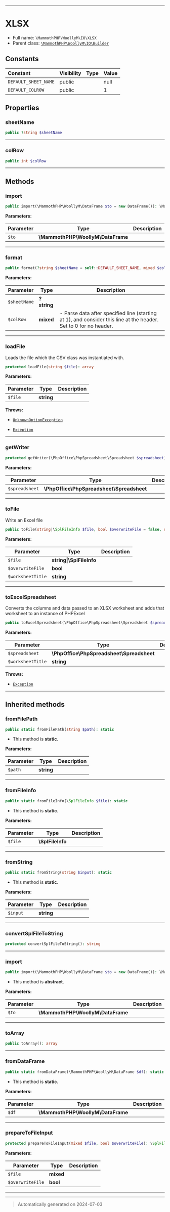 ***

# XLSX





* Full name: `\MammothPHP\WoollyM\IO\XLSX`
* Parent class: [`\MammothPHP\WoollyM\IO\Builder`](./Builder.md)


## Constants

| Constant | Visibility | Type | Value |
|:---------|:-----------|:-----|:------|
|`DEFAULT_SHEET_NAME`|public| |null|
|`DEFAULT_COLROW`|public| |1|

## Properties


### sheetName



```php
public ?string $sheetName
```






***

### colRow



```php
public int $colRow
```






***

## Methods


### import



```php
public import(\MammothPHP\WoollyM\DataFrame $to = new DataFrame()): \MammothPHP\WoollyM\DataFrame
```








**Parameters:**

| Parameter | Type | Description |
|-----------|------|-------------|
| `$to` | **\MammothPHP\WoollyM\DataFrame** |  |





***

### format



```php
public format(?string $sheetName = self::DEFAULT_SHEET_NAME, mixed $colRow = self::DEFAULT_COLROW): static
```








**Parameters:**

| Parameter | Type | Description |
|-----------|------|-------------|
| `$sheetName` | **?string** |  |
| `$colRow` | **mixed** | - Parse data after specified line (starting at 1), and consider this line at the header. Set to 0 for no header. |





***

### loadFile

Loads the file which the CSV class was instantiated with.

```php
protected loadFile(string $file): array
```








**Parameters:**

| Parameter | Type | Description |
|-----------|------|-------------|
| `$file` | **string** |  |




**Throws:**

- [`UnknownOptionException`](../Exceptions/UnknownOptionException.md)

- [`Exception`](../../../PhpOffice/PhpSpreadsheet/Exception.md)



***

### getWriter



```php
protected getWriter(\PhpOffice\PhpSpreadsheet\Spreadsheet $spreadsheet): \PhpOffice\PhpSpreadsheet\Writer\BaseWriter
```








**Parameters:**

| Parameter | Type | Description |
|-----------|------|-------------|
| `$spreadsheet` | **\PhpOffice\PhpSpreadsheet\Spreadsheet** |  |





***

### toFile

Write an Excel file

```php
public toFile(string|\SplFileInfo $file, bool $overwriteFile = false, string $worksheetTitle = &#039;DataFrame&#039;): void
```








**Parameters:**

| Parameter | Type | Description |
|-----------|------|-------------|
| `$file` | **string&#124;\SplFileInfo** |  |
| `$overwriteFile` | **bool** |  |
| `$worksheetTitle` | **string** |  |





***

### toExcelSpreadsheet

Converts the columns and data passed to an XLSX worksheet and adds that worksheet to an instance of PHPExcel

```php
public toExcelSpreadsheet(\PhpOffice\PhpSpreadsheet\Spreadsheet $spreadsheet, string $worksheetTitle = &#039;DataFrame&#039;): \PhpOffice\PhpSpreadsheet\Worksheet\Worksheet
```








**Parameters:**

| Parameter | Type | Description |
|-----------|------|-------------|
| `$spreadsheet` | **\PhpOffice\PhpSpreadsheet\Spreadsheet** |  |
| `$worksheetTitle` | **string** |  |




**Throws:**

- [`Exception`](../../../PhpOffice/PhpSpreadsheet/Exception.md)



***


## Inherited methods


### fromFilePath



```php
public static fromFilePath(string $path): static
```



* This method is **static**.




**Parameters:**

| Parameter | Type | Description |
|-----------|------|-------------|
| `$path` | **string** |  |





***

### fromFileInfo



```php
public static fromFileInfo(\SplFileInfo $file): static
```



* This method is **static**.




**Parameters:**

| Parameter | Type | Description |
|-----------|------|-------------|
| `$file` | **\SplFileInfo** |  |





***

### fromString



```php
public static fromString(string $input): static
```



* This method is **static**.




**Parameters:**

| Parameter | Type | Description |
|-----------|------|-------------|
| `$input` | **string** |  |





***

### convertSplFileToString



```php
protected convertSplFileToString(): string
```












***

### import



```php
public import(\MammothPHP\WoollyM\DataFrame $to = new DataFrame()): \MammothPHP\WoollyM\DataFrame
```




* This method is **abstract**.



**Parameters:**

| Parameter | Type | Description |
|-----------|------|-------------|
| `$to` | **\MammothPHP\WoollyM\DataFrame** |  |





***

### toArray



```php
public toArray(): array
```












***

### fromDataFrame



```php
public static fromDataFrame(\MammothPHP\WoollyM\DataFrame $df): static
```



* This method is **static**.




**Parameters:**

| Parameter | Type | Description |
|-----------|------|-------------|
| `$df` | **\MammothPHP\WoollyM\DataFrame** |  |





***

### prepareToFileInput



```php
protected prepareToFileInput(mixed $file, bool $overwriteFile): \SplFileObject|false
```








**Parameters:**

| Parameter | Type | Description |
|-----------|------|-------------|
| `$file` | **mixed** |  |
| `$overwriteFile` | **bool** |  |





***


***
> Automatically generated on 2024-07-03
